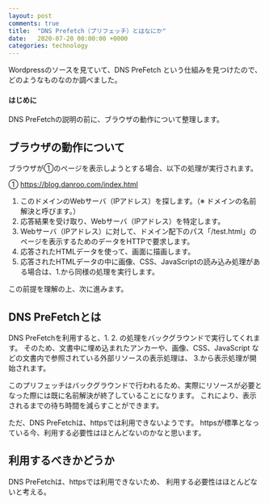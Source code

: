 ```yaml
---
layout: post
comments: true
title:  "DNS Prefetch（プリフェッチ）とはなにか"
date:   2020-07-20 00:00:00 +0000
categories: technology
---
```

Wordpressのソースを見ていて、DNS PreFetch という仕組みを見つけたので、どのようなものなのか調べました。

#### はじめに

DNS PreFetchの説明の前に、ブラウザの動作について整理します。

## ブラウザの動作について

ブラウザが①のページを表示しようとする場合、以下の処理が実行されます。

① https://blog.danroo.com/index.html

1. このドメインのWebサーバ（IPアドレス）を探します。（※ ドメインの名前解決と呼びます。）
1. 応答結果を受け取り、Webサーバ（IPアドレス）を特定します。
1. Webサーバ（IPアドレス）に対して、ドメイン配下のパス「/test.html」のページを表示するためのデータをHTTPで要求します。
1. 応答されたHTMLデータを使って、画面に描画します。
1. 応答されたHTMLデータの中に画像、CSS、JavaScriptの読み込み処理がある場合は、1.から同様の処理を実行します。

この前提を理解の上、次に進みます。

## DNS PreFetchとは

DNS PreFetchを利用すると、1. 2. の処理をバックグラウンドで実行してくれます。
そのため、文書中に埋め込まれたアンカーや、画像、CSS、JavaScript などの文書内で参照されている外部リソースの表示処理は、
3.から表示処理が開始されます。

このプリフェッチはバックグラウンドで行われるため、実際にリソースが必要となった際には既に名前解決が終了していることになります。
これにより、表示されるまでの待ち時間を減らすことができます。

ただ、DNS PreFetchは、httpsでは利用できないようです。
httpsが標準となっている今、利用する必要性はほとんどないのかなと思います。

## 利用するべきかどうか

DNS PreFetchは、httpsでは利用できないため、
利用する必要性はほとんどないと考える。